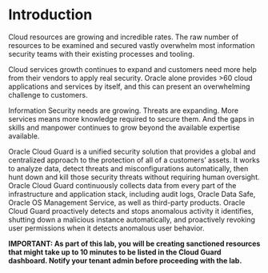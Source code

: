 # Introduction

Cloud resources are growing and incredible rates. The raw number of resources to be examined and secured vastly overwhelm most information security teams with their existing processes and tooling. 

Cloud services growth continues to expand and customers need more help from their vendors to apply real security. Oracle alone provides >60 cloud applications and services by itself, and this can present an overwhelming challenge to customers.

Information Security needs are growing. Threats are expanding. More services means more knowledge required to secure them. And the gaps in skills and manpower continues to grow beyond the available expertise available. 

Oracle Cloud Guard is a unified security solution that provides a global and centralized approach to the protection of all of a customers’ assets.  It works to analyze data, detect threats and misconfigurations automatically, then hunt down and kill those security threats without requiring human oversight. Oracle Cloud Guard continuously collects data from every part of the infrastructure and application stack, including audit logs, Oracle Data Safe, Oracle OS Management Service, as well as third-party products. Oracle Cloud Guard proactively detects and stops anomalous activity it identifies, shutting down a malicious instance automatically, and proactively revoking user permissions when it detects anomalous user behavior. 

**IMPORTANT: As part of this lab, you will be creating sanctioned resources that might take up to 10 minutes to be listed in the Cloud Guard dashboard. Notify your tenant admin before proceeding with the lab.**